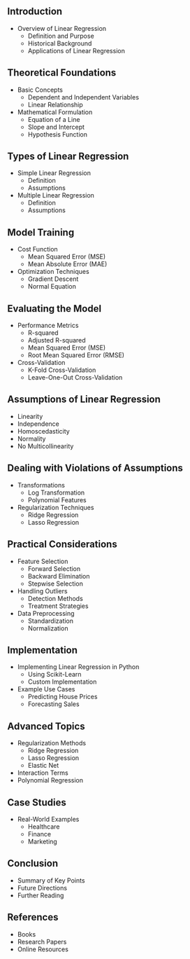 ## Introduction
- Overview of Linear Regression
  - Definition and Purpose
  - Historical Background
  - Applications of Linear Regression

## Theoretical Foundations
- Basic Concepts
  - Dependent and Independent Variables
  - Linear Relationship
- Mathematical Formulation
  - Equation of a Line
  - Slope and Intercept
  - Hypothesis Function

## Types of Linear Regression
- Simple Linear Regression
  - Definition
  - Assumptions
- Multiple Linear Regression
  - Definition
  - Assumptions

## Model Training
- Cost Function
  - Mean Squared Error (MSE)
  - Mean Absolute Error (MAE)
- Optimization Techniques
  - Gradient Descent
  - Normal Equation

## Evaluating the Model
- Performance Metrics
  - R-squared
  - Adjusted R-squared
  - Mean Squared Error (MSE)
  - Root Mean Squared Error (RMSE)
- Cross-Validation
  - K-Fold Cross-Validation
  - Leave-One-Out Cross-Validation

## Assumptions of Linear Regression
- Linearity
- Independence
- Homoscedasticity
- Normality
- No Multicollinearity

## Dealing with Violations of Assumptions
- Transformations
  - Log Transformation
  - Polynomial Features
- Regularization Techniques
  - Ridge Regression
  - Lasso Regression

## Practical Considerations
- Feature Selection
  - Forward Selection
  - Backward Elimination
  - Stepwise Selection
- Handling Outliers
  - Detection Methods
  - Treatment Strategies
- Data Preprocessing
  - Standardization
  - Normalization

## Implementation
- Implementing Linear Regression in Python
  - Using Scikit-Learn
  - Custom Implementation
- Example Use Cases
  - Predicting House Prices
  - Forecasting Sales

## Advanced Topics
- Regularization Methods
  - Ridge Regression
  - Lasso Regression
  - Elastic Net
- Interaction Terms
- Polynomial Regression

## Case Studies
- Real-World Examples
  - Healthcare
  - Finance
  - Marketing

## Conclusion
- Summary of Key Points
- Future Directions
- Further Reading

## References
- Books
- Research Papers
- Online Resources